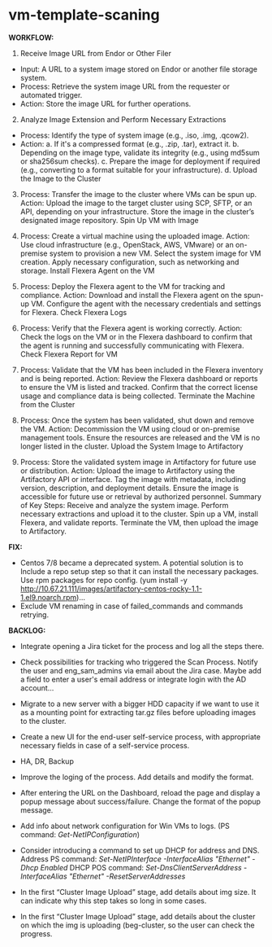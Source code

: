# vm-template-scaning

**WORKFLOW:**
1. Receive Image URL from Endor or Other Filer

 - Input: A URL to a system image stored on Endor or another file storage system.
 - Process: Retrieve the system image URL from the requester or automated trigger.
 - Action: Store the image URL for further operations.

2. Analyze Image Extension and Perform Necessary Extractions
- Process: Identify the type of system image (e.g., .iso, .img, .qcow2).
- Action:
  a. If it's a compressed format (e.g., .zip, .tar), extract it.
  b. Depending on the image type, validate its integrity (e.g., using md5sum or sha256sum checks).
  c. Prepare the image for deployment if required (e.g., converting to a format suitable for your infrastructure).
  d. Upload the Image to the Cluster

3. Process: Transfer the image to the cluster where VMs can be spun up.
Action:
Upload the image to the target cluster using SCP, SFTP, or an API, depending on your infrastructure.
Store the image in the cluster’s designated image repository.
Spin Up VM with Image

4. Process: Create a virtual machine using the uploaded image.
Action:
Use cloud infrastructure (e.g., OpenStack, AWS, VMware) or an on-premise system to provision a new VM.
Select the system image for VM creation.
Apply necessary configuration, such as networking and storage.
Install Flexera Agent on the VM

5. Process: Deploy the Flexera agent to the VM for tracking and compliance.
Action:
Download and install the Flexera agent on the spun-up VM.
Configure the agent with the necessary credentials and settings for Flexera.
Check Flexera Logs

6. Process: Verify that the Flexera agent is working correctly.
Action:
Check the logs on the VM or in the Flexera dashboard to confirm that the agent is running and successfully communicating with Flexera.
Check Flexera Report for VM

7. Process: Validate that the VM has been included in the Flexera inventory and is being reported.
Action:
Review the Flexera dashboard or reports to ensure the VM is listed and tracked.
Confirm that the correct license usage and compliance data is being collected.
Terminate the Machine from the Cluster

8. Process: Once the system has been validated, shut down and remove the VM.
Action:
Decommission the VM using cloud or on-premise management tools.
Ensure the resources are released and the VM is no longer listed in the cluster.
Upload the System Image to Artifactory

9. Process: Store the validated system image in Artifactory for future use or distribution.
Action:
Upload the image to Artifactory using the Artifactory API or interface.
Tag the image with metadata, including version, description, and deployment details.
Ensure the image is accessible for future use or retrieval by authorized personnel.
Summary of Key Steps:
Receive and analyze the system image.
Perform necessary extractions and upload it to the cluster.
Spin up a VM, install Flexera, and validate reports.
Terminate the VM, then upload the image to Artifactory.


**FIX:**
 - Centos 7/8 became a deprecated system. A potential solution is to Include a repo setup step so that it can install the necessary packages. Use rpm packages for repo config. (yum install -y http://10.67.21.111/images/artifactory-centos-rocky-1.1-1.el9.noarch.rpm)...
 - Exclude VM renaming in case of failed_commands and commands retrying.


**BACKLOG:**
- Integrate opening a Jira ticket for the process and log all the steps there.
- Check possibilities for tracking who triggered the Scan Process. Notify the user and eng_sam_admins via email about the Jira case. Maybe add a field to enter a user's email address or integrate login with the AD account...
- Migrate to a new server with a bigger HDD capacity if we want to use it as a mounting point for extracting tar.gz files before uploading images to the cluster.
- Create a new UI for the end-user self-service process, with appropriate necessary fields in case of a self-service process.
- HA, DR, Backup

- Improve the loging of the process. Add details and modify the format.
- After entering the URL on the Dashboard, reload the page and display a popup message about success/failure. Change the format of the popup message.

- Add info about network configuration for Win VMs to logs. (PS command: _Get-NetIPConfiguration_)
- Consider introducing a command to set up DHCP for address and DNS. Address PS command: _Set-NetIPInterface -InterfaceAlias "Ethernet" -Dhcp Enabled_ DHCP POS command: _Set-DnsClientServerAddress -InterfaceAlias "Ethernet" -ResetServerAddresses_

- In the first “Cluster Image Upload” stage, add details about img size. It can indicate why this step takes so long in some cases. 
- In the first “Cluster Image Upload” stage, add details about the cluster on which the img is uploading (beg-cluster, so the user can check the progress.
